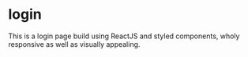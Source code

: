 # login
 This is a login page build using ReactJS and styled components, wholy responsive as well as visually appealing.
